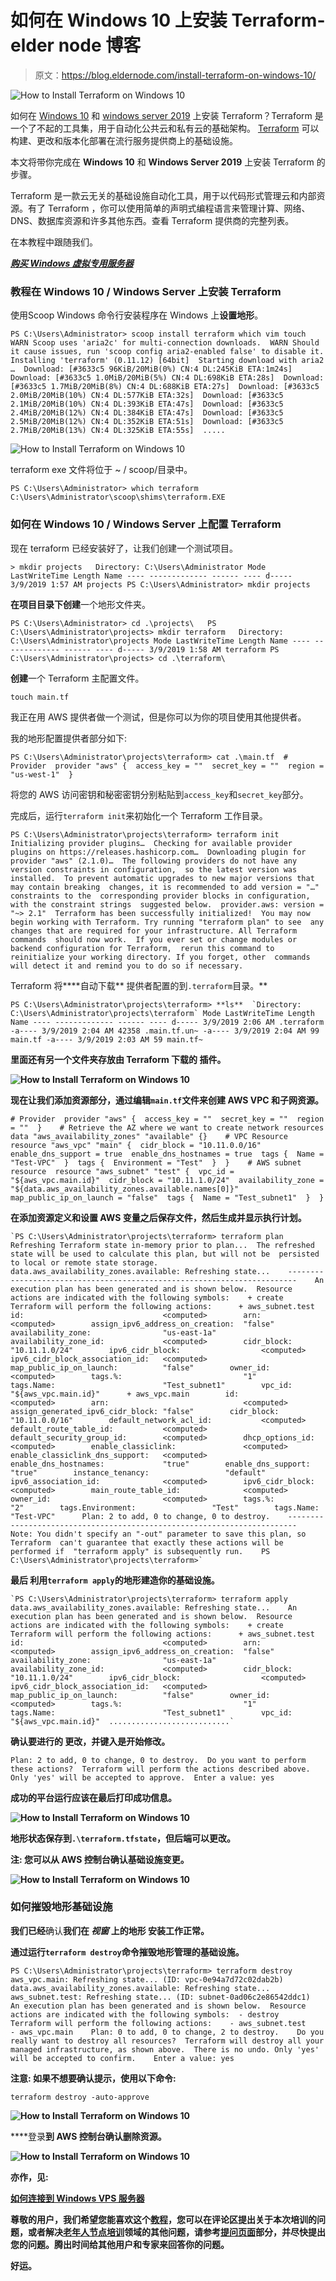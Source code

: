 # 如何在 Windows 10 上安装 Terraform-elder node 博客

> 原文：<https://blog.eldernode.com/install-terraform-on-windows-10/>

![How to Install Terraform on Windows 10](img/f1946e76f8731317f22262b49420d956.png)

如何在 [Windows 10](http://eldernode.com/tag/windows-10/) 和 [windows server 2019](http://eldernode.com/tag/windows-server-2019) 上安装 Terraform？Terraform 是一个了不起的工具集，用于自动化公共云和私有云的基础架构。 [Terraform](https://en.wikipedia.org/wiki/Terraform_(software)) 可以构建、更改和版本化部署在流行服务提供商上的基础设施。

本文将带你完成在 **Windows 10** 和 **Windows Server 2019** 上安装 Terraform 的步骤。

Terraform 是一款云无关的基础设施自动化工具，用于以代码形式管理云和内部资源。有了 Terraform ，你可以使用简单的声明式编程语言来管理计算、网络、DNS、数据库资源和许多其他东西。查看 Terraform 提供商的完整列表。

在本教程中跟随我们。

[***购买 Windows 虚拟专用服务器***](https://eldernode.com/windows-vps/)

### 教程在 Windows 10 / Windows Server 上安装 Terraform

使用Scoop Windows 命令行安装程序在 Windows 上**设置地形**。

```
PS C:\Users\Administrator> scoop install terraform which vim touch  WARN Scoop uses 'aria2c' for multi-connection downloads.  WARN Should it cause issues, run 'scoop config aria2-enabled false' to disable it.  Installing 'terraform' (0.11.12) [64bit]  Starting download with aria2 …  Download: [#3633c5 96KiB/20MiB(0%) CN:4 DL:245KiB ETA:1m24s]  Download: [#3633c5 1.0MiB/20MiB(5%) CN:4 DL:698KiB ETA:28s]  Download: [#3633c5 1.7MiB/20MiB(8%) CN:4 DL:688KiB ETA:27s]  Download: [#3633c5 2.0MiB/20MiB(10%) CN:4 DL:577KiB ETA:32s]  Download: [#3633c5 2.1MiB/20MiB(10%) CN:4 DL:393KiB ETA:47s]  Download: [#3633c5 2.4MiB/20MiB(12%) CN:4 DL:384KiB ETA:47s]  Download: [#3633c5 2.5MiB/20MiB(12%) CN:4 DL:352KiB ETA:51s]  Download: [#3633c5 2.7MiB/20MiB(13%) CN:4 DL:325KiB ETA:55s]  .....
```

![How to Install Terraform on Windows 10](img/d3e1f6795a6aed9af2f9ac6504758b24.png)

terraform exe 文件将位于 ~ / scoop/目录中。

```
PS C:\Users\Administrator> which terraform  C:\Users\Administrator\scoop\shims\terraform.EXE
```

### 如何在 Windows 10 / Windows Server 上配置 Terraform

现在 terraform 已经安装好了，让我们创建一个测试项目。

```
> mkdir projects   Directory: C:\Users\Administrator Mode LastWriteTime Length Name ---- ------------- ------ ---- d----- 3/9/2019 1:57 AM projects PS C:\Users\Administrator> mkdir projects
```

**在项目目录下创建**一个地形文件夹。

```
PS C:\Users\Administrator> cd .\projects\   PS C:\Users\Administrator\projects> mkdir terraform   Directory: C:\Users\Administrator\projects Mode LastWriteTime Length Name ---- ------------- ------ ---- d----- 3/9/2019 1:58 AM terraform PS C:\Users\Administrator\projects> cd .\terraform\
```

**创建**一个 Terraform 主配置文件。

```
touch main.tf
```

我正在用 AWS 提供者做一个测试，但是你可以为你的项目使用其他提供者。

我的地形配置提供者部分如下:

```
PS C:\Users\Administrator\projects\terraform> cat .\main.tf  # Provider  provider "aws" {  access_key = ""  secret_key = ""  region = "us-west-1"  }
```

将您的 AWS 访问密钥和秘密密钥分别粘贴到`access_key`和`secret_key`部分。

完成后，运行`terraform init`来初始化一个 Terraform 工作目录。

```
PS C:\Users\Administrator\projects\terraform> terraform init  Initializing provider plugins…  Checking for available provider plugins on https://releases.hashicorp.com…  Downloading plugin for provider "aws" (2.1.0)…  The following providers do not have any version constraints in configuration,  so the latest version was installed.  To prevent automatic upgrades to new major versions that may contain breaking  changes, it is recommended to add version = "…" constraints to the  corresponding provider blocks in configuration, with the constraint strings  suggested below.  provider.aws: version = "~> 2.1"  Terraform has been successfully initialized!  You may now begin working with Terraform. Try running "terraform plan" to see  any changes that are required for your infrastructure. All Terraform commands  should now work.  If you ever set or change modules or backend configuration for Terraform,  rerun this command to reinitialize your working directory. If you forget, other  commands will detect it and remind you to do so if necessary.
```

Terraform 将****自动下载** 提供者配置的到`.terraform`目录。**

```
PS C:\Users\Administrator\projects\terraform> **ls**  `Directory: C:\Users\Administrator\projects\terraform` Mode LastWriteTime Length Name ---- ------------- ------ ---- d----- 3/9/2019 2:06 AM .terraform -a---- 3/9/2019 2:04 AM 42358 .main.tf.un~ -a---- 3/9/2019 2:04 AM 99 main.tf -a---- 3/9/2019 2:03 AM 59 main.tf~
```

**里面还有另一个文件夹存放由 Terraform 下载的 **插件。****

**![How to Install Terraform on Windows 10](img/fbbab4ec5e0eb27b222b573323d3a7cd.png)**

**现在让我们添加资源部分，通过编辑`main.tf`文件来创建 AWS VPC 和子网资源。**

```
# Provider  provider "aws" {  access_key = ""  secret_key = ""  region = ""  }    # Retrieve the AZ where we want to create network resources  data "aws_availability_zones" "available" {}    # VPC Resource  resource "aws_vpc" "main" {  cidr_block = "10.11.0.0/16"  enable_dns_support = true  enable_dns_hostnames = true  tags {  Name = "Test-VPC"  }  tags {  Environment = "Test"  }  }    # AWS subnet resource  resource "aws_subnet" "test" {  vpc_id = "${aws_vpc.main.id}"  cidr_block = "10.11.1.0/24"  availability_zone = "${data.aws_availability_zones.available.names[0]}"  map_public_ip_on_launch = "false"  tags {  Name = "Test_subnet1"  }  }
```

**在添加资源定义和设置 AWS 变量之后保存文件，然后生成并显示执行计划。**

```
`PS C:\Users\Administrator\projects\terraform> terraform plan    Refreshing Terraform state in-memory prior to plan...  The refreshed state will be used to calculate this plan, but will not be  persisted to local or remote state storage.    data.aws_availability_zones.available: Refreshing state...    ------------------------------------------------------------------------    An execution plan has been generated and is shown below.  Resource actions are indicated with the following symbols:    + create    Terraform will perform the following actions:      + aws_subnet.test        id:                               <computed>        arn:                              <computed>        assign_ipv6_address_on_creation:  "false"        availability_zone:                "us-east-1a"        availability_zone_id:             <computed>        cidr_block:                       "10.11.1.0/24"        ipv6_cidr_block:                  <computed>        ipv6_cidr_block_association_id:   <computed>        map_public_ip_on_launch:          "false"        owner_id:                         <computed>        tags.%:                           "1"        tags.Name:                        "Test_subnet1"        vpc_id:                           "${aws_vpc.main.id}"      + aws_vpc.main        id:                               <computed>        arn:                              <computed>        assign_generated_ipv6_cidr_block: "false"        cidr_block:                       "10.11.0.0/16"        default_network_acl_id:           <computed>        default_route_table_id:           <computed>        default_security_group_id:        <computed>        dhcp_options_id:                  <computed>        enable_classiclink:               <computed>        enable_classiclink_dns_support:   <computed>        enable_dns_hostnames:             "true"        enable_dns_support:               "true"        instance_tenancy:                 "default"        ipv6_association_id:              <computed>        ipv6_cidr_block:                  <computed>        main_route_table_id:              <computed>        owner_id:                         <computed>        tags.%:                           "2"        tags.Environment:                 "Test"        tags.Name:                        "Test-VPC"      Plan: 2 to add, 0 to change, 0 to destroy.    ------------------------------------------------------------------------    Note: You didn't specify an "-out" parameter to save this plan, so Terraform  can't guarantee that exactly these actions will be performed if  "terraform apply" is subsequently run.    PS C:\Users\Administrator\projects\terraform>`
```

****最后** 利用`terraform apply`的地形建造你的基础设施。**

```
`PS C:\Users\Administrator\projects\terraform> terraform apply    data.aws_availability_zones.available: Refreshing state...    An execution plan has been generated and is shown below.  Resource actions are indicated with the following symbols:    + create    Terraform will perform the following actions:      + aws_subnet.test        id:                               <computed>        arn:                              <computed>        assign_ipv6_address_on_creation:  "false"        availability_zone:                "us-east-1a"        availability_zone_id:             <computed>        cidr_block:                       "10.11.1.0/24"        ipv6_cidr_block:                  <computed>        ipv6_cidr_block_association_id:   <computed>        map_public_ip_on_launch:          "false"        owner_id:                         <computed>        tags.%:                           "1"        tags.Name:                        "Test_subnet1"        vpc_id:                           "${aws_vpc.main.id}"  ...........................`
```

****确认要进行的** 更改，并键入是开始修改。**

```
Plan: 2 to add, 0 to change, 0 to destroy.  Do you want to perform these actions?  Terraform will perform the actions described above.  Only 'yes' will be accepted to approve.  Enter a value: yes
```

**成功的平台运行应该在最后打印成功信息。**

**![How to Install Terraform on Windows 10](img/f0dc8a0e94a04b0caf379ac96f7bf907.png)**

**地形状态保存到`.\terraform.tfstate`，但后端可以更改。**

****注:** 您可以从 AWS 控制台确认基础设施变更。**

**![How to Install Terraform on Windows 10](img/4dcc6045b4bf467b5f7b227cefa5855f.png)**

### **如何摧毁地形基础设施**

**我们已经**确认**我们在 ***视窗*** 上的地形 安装工作正常。**

**通过运行`terraform destroy`命令摧毁地形管理的基础设施。**

```
PS C:\Users\Administrator\projects\terraform> terraform destroy    aws_vpc.main: Refreshing state... (ID: vpc-0e94a7d72c02dab2b)  data.aws_availability_zones.available: Refreshing state...  aws_subnet.test: Refreshing state... (ID: subnet-0ad06c2e86542ddc1)    An execution plan has been generated and is shown below.  Resource actions are indicated with the following symbols:  - destroy    Terraform will perform the following actions:    - aws_subnet.test    - aws_vpc.main    Plan: 0 to add, 0 to change, 2 to destroy.    Do you really want to destroy all resources?  Terraform will destroy all your managed infrastructure, as shown above.  There is no undo. Only 'yes' will be accepted to confirm.    Enter a value: yes
```

****注意:** 如果不想要确认提示，使用以下命令:**

```
terraform destroy -auto-approve
```

**![How to Install Terraform on Windows 10](img/2ccc58821cac42d38106fb2cd6e7961a.png)**

****登录**到 AWS 控制台确认删除资源。**

**![How to Install Terraform on Windows 10](img/7318e755199a40aa807277abef71f329.png)**

****亦作，见:****

**[如何连接到 Windows VPS 服务器](https://eldernode.com/connect-to-windows-vps-server/)**

****尊敬的用户**，我们希望您能喜欢这个[教程](https://eldernode.com/category/tutorial/)，您可以在评论区提出关于本次培训的问题，或者解决[老年人节点培训](https://eldernode.com/blog/)领域的其他问题，请参考[提问页面](https://eldernode.com/ask)部分，并尽快提出您的问题。腾出时间给其他用户和专家来回答你的问题。**

**好运。**